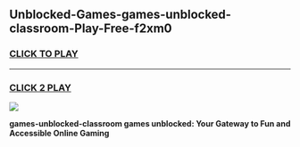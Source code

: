 
## Unblocked-Games-games-unblocked-classroom-Play-Free-f2xm0
<h3>
<a href="https://premium76.site?title=games-unblocked-classroom&ref=21A">CLICK TO PLAY</a></h3>
<hr>

<h3>
<a href="https://premium76.site?title=games-unblocked-classroom&ref=21A">CLICK 2 PLAY</a>
  
</h3>

<a href="https://premium76.site?title=games-unblocked-classroom&ref=21A"><img src="https://clearcache.store/games.png"></a>


**games-unblocked-classroom games unblocked: Your Gateway to Fun and Accessible Online Gaming**
